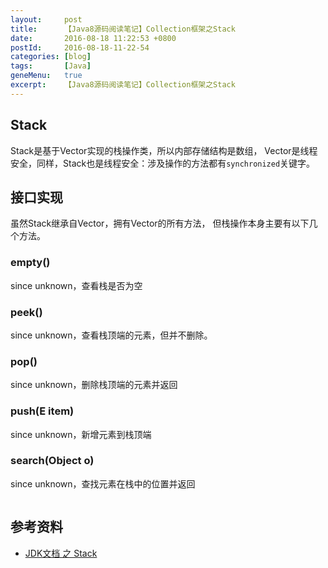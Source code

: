 ```yaml
---
layout:     post
title:      【Java8源码阅读笔记】Collection框架之Stack
date:       2016-08-18 11:22:53 +0800
postId:     2016-08-18-11-22-54
categories: [blog]
tags:       [Java]
geneMenu:   true
excerpt:    【Java8源码阅读笔记】Collection框架之Stack
---
```


## Stack
Stack是基于Vector实现的栈操作类，所以内部存储结构是数组，
Vector是线程安全，同样，Stack也是线程安全：涉及操作的方法都有`synchronized`关键字。

## 接口实现
虽然Stack继承自Vector，拥有Vector的所有方法，
但栈操作本身主要有以下几个方法。

### empty()
since unknown，查看栈是否为空

### peek()
since unknown，查看栈顶端的元素，但并不删除。

### pop()
since unknown，删除栈顶端的元素并返回

### push(E item)
since unknown，新增元素到栈顶端

### search(Object o)
since unknown，查找元素在栈中的位置并返回

```java
```

## 参考资料

* [JDK文档 之 Stack](https://docs.oracle.com/javase/8/docs/api/java/util/Stack.html)
